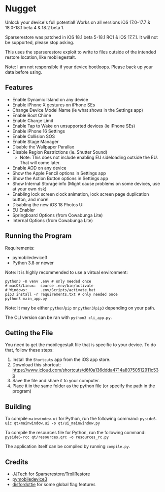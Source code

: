 # Nugget
Unlock your device's full potential! Works on all versions iOS 17.0-17.7 & 18.0-18.1 beta 4 & 18.2 beta 1.

Sparserestore was patched in iOS 18.1 beta 5-18.1 RC1 & iOS 17.7.1. It will not be supported, please stop asking.

This uses the sparserestore exploit to write to files outside of the intended restore location, like mobilegestalt.

Note: I am not responsible if your device bootloops. Please back up your data before using.

## Features
- Enable Dynamic Island on any device
- Enable iPhone X gestures on iPhone SEs
- Change Device Model Name (ie what shows in the Settings app)
- Enable Boot Chime
- Enable Charge Limit
- Enable Tap to Wake on unsupported devices (ie iPhone SEs)
- Enable iPhone 16 Settings
- Enable Collision SOS
- Enable Stage Manager
- Disable the Wallpaper Parallax
- Disable Region Restrictions (ie. Shutter Sound)
  - Note: This does not include enabling EU sideloading outside the EU. That will come later.
- Enable AOD on any device
- Show the Apple Pencil options in Settings app
- Show the Action Button options in Settings app
- Show Internal Storage info (Might cause problems on some devices, use at your own risk)
- Enabling lock screen clock animation, lock screen page duplication button, and more!
- Disabling the new iOS 18 Photos UI
- EU Enabler
- Springboard Options (from Cowabunga Lite)
- Internal Options (from Cowabunga Lite)

## Running the Program
Requirements:
- pymobiledevice3
- Python 3.8 or newer

Note: It is highly recommended to use a virtual environment:
```
python3 -m venv .env # only needed once
# macOS/Linux:  source .env/bin/activate
# Windows:      .env/Scripts/activate.bat
pip3 install -r requirements.txt # only needed once
python3 main_app.py
```
Note: It may be either `python`/`pip` or `python3`/`pip3` depending on your path.

The CLI version can be ran with `python3 cli_app.py`.

## Getting the File
You need to get the mobilegestalt file that is specific to your device. To do that, follow these steps:
1. Install the `Shortcuts` app from the iOS app store.
2. Download this shortcut: https://www.icloud.com/shortcuts/d6f0a136ddda4714a80750512911c53b
3. Save the file and share it to your computer.
4. Place it in the same folder as the python file (or specify the path in the program)

## Building
To compile `mainwindow.ui` for Python, run the following command:
`pyside6-uic qt/mainwindow.ui -o qt/ui_mainwindow.py`

To compile the resources file for Python, run the following command:
`pyside6-rcc qt/resources.qrc -o resources_rc.py`

The application itself can be compiled by running `compile.py`.

## Credits
- [JJTech](https://github.com/JJTech0130) for Sparserestore/[TrollRestore](https://github.com/JJTech0130/TrollRestore)
- [pymobiledevice3](https://github.com/doronz88/pymobiledevice3)
- [disfordottie](https://x.com/disfordottie) for some global flag features


